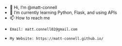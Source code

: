 - 👋 Hi, I’m @matt-connell
- 🌱 I’m currently learning Python, Flask, and using APIs
- 📫 How to reach me 
-     Email: matt.connell02@gmail.com
-     My Website: https://matt-connell.github.io/


